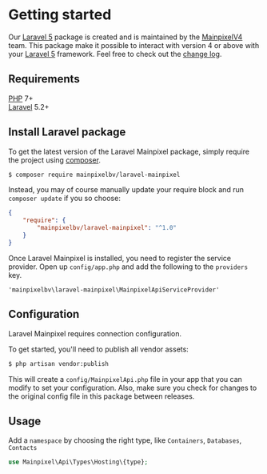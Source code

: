 # Getting started

Our [Laravel 5](http://laravel.com) package is created and is maintained by the [MainpixelV4](https://www.mainpixel.io) team. This package make it possible to interact with version 4 or above with your [Laravel 5](http://laravel.com) framework. Feel free to check out the [change log](laravel_changelog).

## Requirements

[PHP](https://php.net) 7+    
[Laravel](https://laravel.com) 5.2+

## Install Laravel package

To get the latest version of the Laravel Mainpixel package, simply require the project using [composer](https://getcomposer.org).

```bash
$ composer require mainpixelbv/laravel-mainpixel
```

Instead, you may of course manually update your require block and run `composer update` if you so choose:

```json
{
    "require": {
        "mainpixelbv/laravel-mainpixel": "^1.0"
    }
}
```

Once Laravel Mainpixel is installed, you need to register the service provider. Open up `config/app.php` and add the following to the `providers` key.

`'mainpixelbv\laravel-mainpixel\MainpixelApiServiceProvider'`

## Configuration

Laravel Mainpixel requires connection configuration.

To get started, you'll need to publish all vendor assets:

```bash
$ php artisan vendor:publish
```

This will create a `config/MainpixelApi.php` file in your app that you can modify to set your configuration. Also, make sure you check for changes to the original config file in this package between releases.

## Usage
Add a `namespace` by choosing the right type, like `Containers`, `Databases`, `Contacts`

```php
use Mainpixel\Api\Types\Hosting\{type};
```
